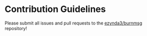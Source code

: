 # Contribution Guidelines

Please submit all issues and pull requests to the [ezynda3/burnmsg](http://github.com/ezynda3/burnmsg) repository!
